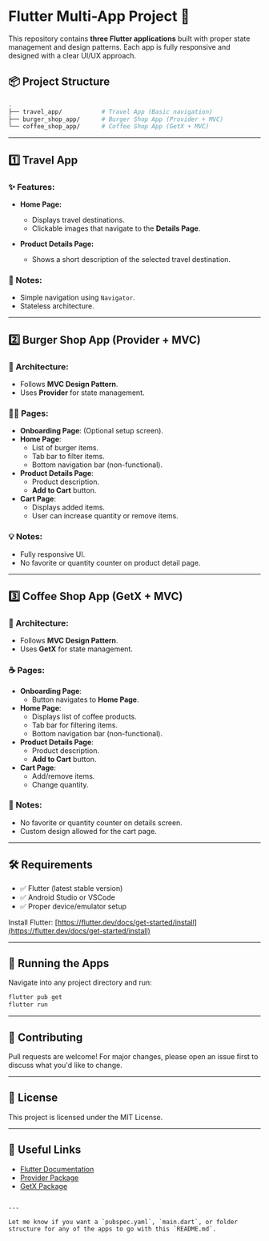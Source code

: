 
# Flutter Multi-App Project 🚀

This repository contains **three Flutter applications** built with proper state management and design patterns. Each app is fully responsive and designed with a clear UI/UX approach.

## 📦 Project Structure

```bash
.
├── travel_app/           # Travel App (Basic navigation)
├── burger_shop_app/      # Burger Shop App (Provider + MVC)
└── coffee_shop_app/      # Coffee Shop App (GetX + MVC)
```

---

## 1️⃣ Travel App

### ✨ Features:
- **Home Page:** 
  - Displays travel destinations.
  - Clickable images that navigate to the **Details Page**.

- **Product Details Page:** 
  - Shows a short description of the selected travel destination.

### 📌 Notes:
- Simple navigation using `Navigator`.
- Stateless architecture.

---

## 2️⃣ Burger Shop App (Provider + MVC)

### 🧩 Architecture:
- Follows **MVC Design Pattern**.
- Uses **Provider** for state management.

### 🧑‍🍳 Pages:
- **Onboarding Page**: (Optional setup screen).
- **Home Page**:
  - List of burger items.
  - Tab bar to filter items.
  - Bottom navigation bar (non-functional).
- **Product Details Page**:
  - Product description.
  - **Add to Cart** button.
- **Cart Page**:
  - Displays added items.
  - User can increase quantity or remove items.

### 💡 Notes:
- Fully responsive UI.
- No favorite or quantity counter on product detail page.

---

## 3️⃣ Coffee Shop App (GetX + MVC)

### 🧩 Architecture:
- Follows **MVC Design Pattern**.
- Uses **GetX** for state management.

### ☕ Pages:
- **Onboarding Page**:
  - Button navigates to **Home Page**.
- **Home Page**:
  - Displays list of coffee products.
  - Tab bar for filtering items.
  - Bottom navigation bar (non-functional).
- **Product Details Page**:
  - Product description.
  - **Add to Cart** button.
- **Cart Page**:
  - Add/remove items.
  - Change quantity.
  
### 🔑 Notes:
- No favorite or quantity counter on details screen.
- Custom design allowed for the cart page.

---

## 🛠 Requirements

- ✅ Flutter (latest stable version)
- ✅ Android Studio or VSCode
- ✅ Proper device/emulator setup

Install Flutter: [https://flutter.dev/docs/get-started/install](https://flutter.dev/docs/get-started/install)

---

## 🧪 Running the Apps

Navigate into any project directory and run:

```bash
flutter pub get
flutter run
```

---

## 🤝 Contributing

Pull requests are welcome! For major changes, please open an issue first to discuss what you'd like to change.

---

## 📄 License

This project is licensed under the MIT License.

---

## 🔗 Useful Links

- [Flutter Documentation](https://flutter.dev/docs)
- [Provider Package](https://pub.dev/packages/provider)
- [GetX Package](https://pub.dev/packages/get)

```

---

Let me know if you want a `pubspec.yaml`, `main.dart`, or folder structure for any of the apps to go with this `README.md`.
